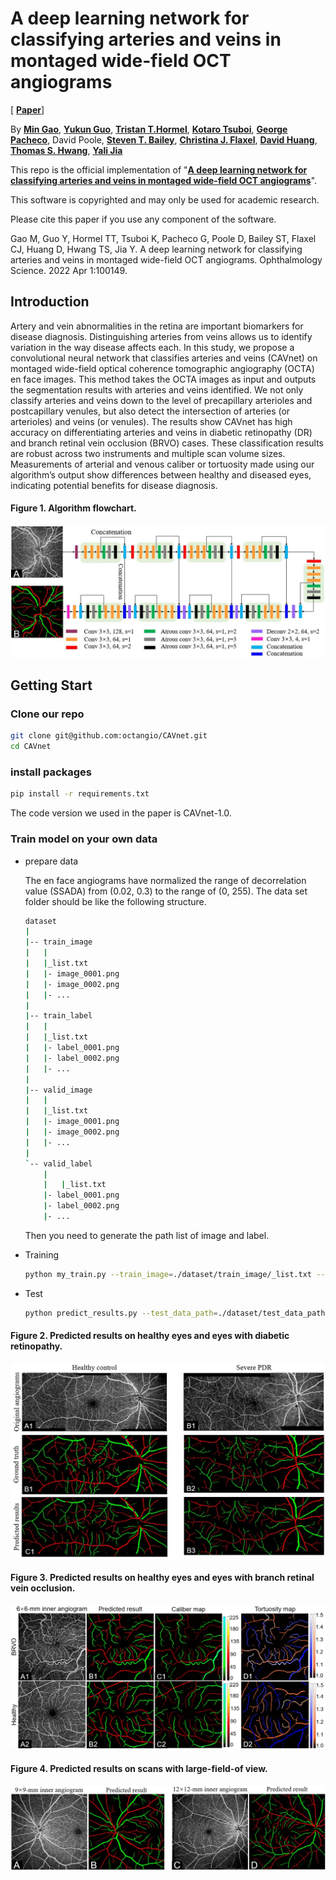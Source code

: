 # A deep learning network for classifying arteries and veins in montaged wide-field OCT angiograms   

[ [**Paper**](https://www.sciencedirect.com/science/article/pii/S2666914522000380)]

By [**Min Gao**](https://scholar.google.com/citations?user=T1vzVnYAAAAJ&hl=en), [**Yukun Guo**](https://scholar.google.com/citations?user=BCrQPWUAAAAJ&hl=en&oi=sra), [**Tristan T.Hormel**](https://scholar.google.com/citations?user=jdD1rGwAAAAJ&hl=en), [**Kotaro Tsuboi**](https://www.researchgate.net/profile/Kotaro-Tsuboi-2), [**George Pacheco**](https://www.linkedin.com/in/george-pacheco-bs-coa-32190a154), David Poole, [**Steven T. Bailey**](https://www.researchgate.net/profile/Steven-Bailey-10), [**Christina J. Flaxel**](https://orcid.org/0000-0001-9353-9862), [**David Huang**](https://scholar.google.com/citations?user=SqEvY68AAAAJ&hl=en), [**Thomas S. Hwang**](https://www.researchgate.net/profile/Thomas-Hwang-2), [**Yali Jia**](https://scholar.google.com/citations?user=hfBY5K8AAAAJ&hl=en&oi=sra)

This repo is the official implementation of "[**A deep learning network for classifying arteries and veins in montaged wide-field OCT angiograms**](https://www.ophthalmologyscience.org/article/S2666-9145(22)00038-0/fulltext)".

This software is copyrighted and may only be used for academic research.

Please cite this paper if you use any component of the software.

Gao M, Guo Y, Hormel TT, Tsuboi K, Pacheco G, Poole D, Bailey ST, Flaxel CJ, Huang D, Hwang TS, Jia Y. A deep learning network for classifying arteries and veins in montaged wide-field OCT angiograms. Ophthalmology Science. 2022 Apr 1:100149.

## Introduction

Artery and vein abnormalities in the retina are important biomarkers for disease diagnosis. Distinguishing arteries from veins allows us to identify variation in the way disease affects each. In this study, we propose a convolutional neural network that classifies arteries and veins (CAVnet) on montaged wide-field optical coherence tomographic angiography (OCTA) en face images. This method takes the OCTA images as input and outputs the segmentation results with arteries and veins identified. We not only classify arteries and veins down to the level of precapillary arterioles and postcapillary venules, but also detect the intersection of arteries (or arterioles) and veins (or venules). The results show CAVnet has high accuracy on differentiating arteries and veins in diabetic retinopathy (DR) and branch retinal vein occlusion (BRVO) cases. These classification results are robust across two instruments and multiple scan volume sizes. Measurements of arterial and venous caliber or tortuosity made using our algorithm’s output show differences between healthy and diseased eyes, indicating potential benefits for disease diagnosis.

#### Figure 1. Algorithm flowchart.

![img](./Figures/cavnet.jpg)
## Getting Start

### Clone our repo

```bash
git clone git@github.com:octangio/CAVnet.git
cd CAVnet
```

### install packages

  ```bash
  pip install -r requirements.txt
  ```
  The code version we used in the paper is CAVnet-1.0.
### Train model on your own data

- prepare data
  
  The en face angiograms have normalized the range of decorrelation value (SSADA) from (0.02, 0.3) to the range of (0, 255). The data set folder should be like the following structure.

    ```bash
    dataset
    |
    |-- train_image
    |   |
    |   |_list.txt
    |   |- image_0001.png
    |   |- image_0002.png
    |   |- ...
    |
    |-- train_label
    |   |
    |   |_list.txt
    |   |- label_0001.png
    |   |- label_0002.png
    |   |- ...
    |
    |-- valid_image
    |   |
    |   |_list.txt
    |   |- image_0001.png
    |   |- image_0002.png
    |   |- ...
    |
    `-- valid_label
        |
        |   |_list.txt
        |- label_0001.png
        |- label_0002.png
        |- ...
  ```
  Then you need to generate the path list of image and label. 

- Training
  
  ```bash
  python my_train.py --train_image=./dataset/train_image/_list.txt --train_label=./dataset/train_label/_list.txt --valid_image=./dataset/valid_image/_list.txt --valid_label=./dataset/valid_label/_list.txt --batch_size=2 --input_height=400 --input_width=400   
  ```
- Test

  ```bash
  python predict_results.py --test_data_path=./dataset/test_data_path --save_path=./dataset/AV_output --save_mat=./dataset/AV_out2mat --logdir=./logs/saved_model.hdf5
  ```
 #### Figure 2. Predicted results on healthy eyes and eyes with diabetic retinopathy.

![img](./Figures/results_DR.jpg)

 #### Figure 3. Predicted results on healthy eyes and eyes with branch retinal vein occlusion.

![img](./Figures/BRVO.jpg)

 #### Figure 4. Predicted results on scans with large-field-of view.

![img](./Figures/results_large_field_view.jpg)

